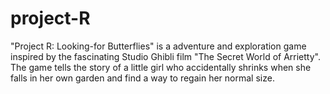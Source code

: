 # project-R
"Project R: Looking-for Butterflies" is a adventure and exploration game inspired by the fascinating Studio Ghibli film "The Secret World of Arrietty". The game tells the story of a little girl who accidentally shrinks when she falls in her own garden and find a way to regain her normal size.

